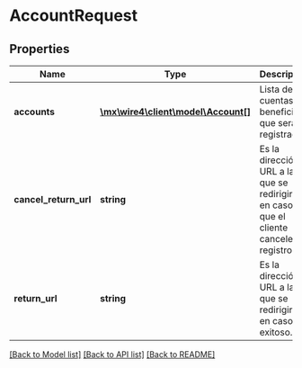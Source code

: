 # AccountRequest

## Properties
Name | Type | Description | Notes
------------ | ------------- | ------------- | -------------
**accounts** | [**\mx\wire4\client\model\Account[]**](Account.md) | Lista de cuentas de beneficiario que serán registradas. | [optional] 
**cancel_return_url** | **string** | Es la dirección URL a la que se redirigirá en caso de que el cliente cancele el registro. | 
**return_url** | **string** | Es la dirección URL a la que se redirigirá en caso exitoso. | 

[[Back to Model list]](../../README.md#documentation-for-models) [[Back to API list]](../../README.md#documentation-for-api-endpoints) [[Back to README]](../../README.md)

